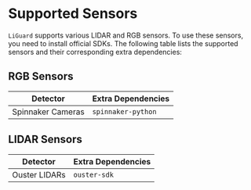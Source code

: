 # Supported Sensors
`LiGuard` supports various LIDAR and RGB sensors. To use these sensors, you need to install official SDKs. The following table lists the supported sensors and their corresponding extra dependencies:

## RGB Sensors
| Detector | Extra Dependencies |
|----------|--------------------|
| Spinnaker Cameras   | `spinnaker-python` |

## LIDAR Sensors
| Detector | Extra Dependencies |
|----------|--------------------|
| Ouster LIDARs | `ouster-sdk` |
